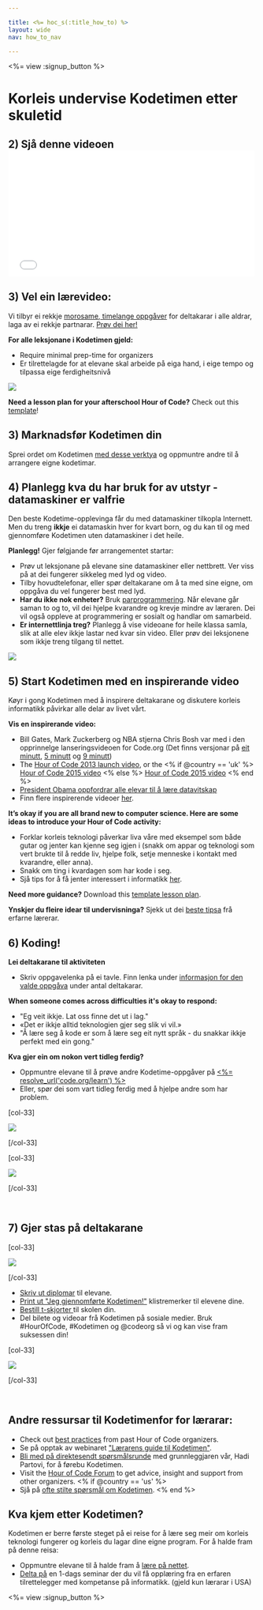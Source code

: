 ```yaml
---

title: <%= hoc_s(:title_how_to) %>
layout: wide
nav: how_to_nav

---
```


<%= view :signup_button %>

# Korleis undervise Kodetimen etter skuletid

## 2) Sjå denne videoen <iframe width="500" height="255" src="//www.youtube.com/embed/SrnvvWDm73k" frameborder="0" allowfullscreen></iframe>
## 3) Vel ein lærevideo:

Vi tilbyr ei rekkje [morosame, timelange oppgåver](<%= resolve_url('https://code.org/learn') %>) for deltakarar i alle aldrar, laga av ei rekkje partnarar. [Prøv dei her!](<%= resolve_url("https://code.org/learn") %>)

**For alle leksjonane i Kodetimen gjeld:**

  * Require minimal prep-time for organizers
  * Er tilrettelagde for at elevane skal arbeide på eiga hand, i eige tempo og tilpassa eige ferdigheitsnivå

[![](/images/fit-700/tutorials.png)](<%= resolve_url('https://code.org/learn') %>)

**Need a lesson plan for your afterschool Hour of Code?** Check out this [template](/files/AfterschoolEducatorLessonPlanOutline.docx)!

## 3) Marknadsfør Kodetimen din

Sprei ordet om Kodetimen [med desse verktya](<%= resolve_url('/promote') %>) og oppmuntre andre til å arrangere eigne kodetimar.

## 4) Planlegg kva du har bruk for av utstyr - datamaskiner er valfrie

Den beste Kodetime-opplevinga får du med datamaskiner tilkopla Internett. Men du treng **ikkje** ei datamaskin hver for kvart born, og du kan til og med gjennomføre Kodetimen uten datamaskiner i det heile.

**Planlegg!** Gjer følgjande før arrangementet startar:

  * Prøv ut leksjonane på elevane sine datamaskiner eller nettbrett. Ver viss på at dei fungerer sikkeleg med lyd og video.
  * Tilby hovudtelefonar, eller spør deltakarane om å ta med sine eigne, om oppgåva du vel fungerer best med lyd.
  * **Har du ikke nok enheter?** Bruk [parprogrammering](https://www.youtube.com/watch?v=vgkahOzFH2Q). Når elevane går saman to og to, vil dei hjelpe kvarandre og krevje mindre av læraren. Dei vil også oppleve at programmering er sosialt og handlar om samarbeid.
  * **Er internettlinja treg?** Planlegg å vise videoane for heile klassa samla, slik at alle elev ikkje lastar ned kvar sin video. Eller prøv dei leksjonene som ikkje treng tilgang til nettet.

![](/images/fit-350/group_ipad.jpg)

## 5) Start Kodetimen med en inspirerande video

Køyr i gong Kodetimen med å inspirere deltakarane og diskutere korleis informatikk påvirkar alle delar av livet vårt.

**Vis en inspirerande video:**

  * Bill Gates, Mark Zuckerberg og NBA stjerna Chris Bosh var med i den opprinnelge lanseringsvideoen for Code.org (Det finns versjonar på [eit minutt](https://www.youtube.com/watch?v=qYZF6oIZtfc), [5 minutt](https://www.youtube.com/watch?v=nKIu9yen5nc) og [9 minutt](https://www.youtube.com/watch?v=dU1xS07N-FA))
  * The [Hour of Code 2013 launch video](https://www.youtube.com/watch?v=FC5FbmsH4fw), or the <% if @country == 'uk' %> [Hour of Code 2015 video](https://www.youtube.com/watch?v=7L97YMYqLHc) <% else %> [Hour of Code 2015 video](https://www.youtube.com/watch?v=7L97YMYqLHc) <% end %>
  * [President Obama oppfordrar alle elevar til å lære datavitskap](https://www.youtube.com/watch?v=6XvmhE1J9PY)
  * Finn flere inspirerende videoer [her](https://www.youtube.com/playlist?list=PLzdnOPI1iJNfpD8i4Sx7U0y2MccnrNZuP).

**It’s okay if you are all brand new to computer science. Here are some ideas to introduce your Hour of Code activity:**

  * Forklar korleis teknologi påverkar liva våre med eksempel som både gutar og jenter kan kjenne seg igjen i (snakk om appar og teknologi som vert brukte til å redde liv, hjelpe folk, setje menneske i kontakt med kvarandre, eller anna).
  * Snakk om ting i kvardagen som har kode i seg.
  * Sjå tips for å få jenter interessert i informatikk [her](<%= resolve_url('https://code.org/girls') %>).

**Need more guidance?** Download this [template lesson plan](/files/AfterschoolEducatorLessonPlanOutline.docx).

**Ynskjer du fleire idear til undervisninga?** Sjekk ut dei [beste tipsa](http://www.slideshare.net/TeachCode/hour-of-code-best-practices-for-successful-educators-51273466) frå erfarne lærerar.

## 6) Koding!

**Lei deltakarane til aktiviteten**

  * Skriv oppgavelenka på ei tavle. Finn lenka under [informasjon for den valde oppgåva](<%= resolve_url('https://code.org/learn') %>) under antal deltakarar.

**When someone comes across difficulties it's okay to respond:**

  * "Eg veit ikkje. Lat oss finne det ut i lag."
  * «Det er ikkje alltid teknologien gjer seg slik vi vil.»
  * "Å lære seg å kode er som å lære seg eit nytt språk - du snakkar ikkje perfekt med ein gong."

**Kva gjer ein om nokon vert tidleg ferdig?**

  * Oppmuntre elevane til å prøve andre Kodetime-oppgåver på [<%= resolve_url('code.org/learn') %>](<%= resolve_url('https://code.org/learn') %>)
  * Eller, spør dei som vart tidleg ferdig med å hjelpe andre som har problem.

[col-33]

![](/images/fit-250/highschoolgirls.jpeg)

[/col-33]

[col-33]

![](/images/fit-300/group_ar.jpg)

[/col-33]

<p style="clear:both">
  &nbsp;
</p>

## 7) Gjer stas på deltakarane

[col-33]

![](/images/fit-300/boy-certificate.jpg)

[/col-33]

  * [Skriv ut diplomar](<%= resolve_url('https://code.org/certificates') %>) til elevane.
  * [Print ut "Jeg gjennomførte Kodetimen!"](<%= resolve_url('/promote/resources#stickers') %>) klistremerker til elevene dine.
  * [Bestill t-skjorter ](http://blog.code.org/post/132608499493/hour-of-code-shirts-and-more)til skolen din.
  * Del bilete og videoar frå Kodetimen på sosiale medier. Bruk #HourOfCode, #Kodetimen og @codeorg så vi og kan vise fram suksessen din!

[col-33]

![](/images/fit-260/highlight-certificates.jpg)

[/col-33]

<p style="clear:both">
  &nbsp;
</p>

## Andre ressursar til Kodetimenfor for lærarar:

  * Check out [best practices](http://www.slideshare.net/TeachCode/hour-of-code-best-practices-for-successful-educators-51273466) from past Hour of Code organizers. 
  * Se på opptak av webinaret ["Lærarens guide til Kodetimen"](https://youtu.be/EJeMeSW2-Mw).
  * [Bli med på direktesendt spørsmålsrunde](http://www.eventbrite.com/e/ask-your-final-questions-and-prepare-for-the-2015-hour-of-code-with-codeorg-founder-hadi-partovi-tickets-17987437911) med grunnleggjaren vår, Hadi Partovi, for å førebu Kodetimen.
  * Visit the [Hour of Code Forum](http://forum.code.org/c/plc/hour-of-code) to get advice, insight and support from other organizers. <% if @country == 'us' %>
  * Sjå på [ofte stilte spørsmål om Kodetimen](https://support.code.org/hc/en-us/categories/200147083-Hour-of-Code). <% end %>

## Kva kjem etter Kodetimen?

Kodetimen er berre første steget på ei reise for å lære seg meir om korleis teknologi fungerer og korleis du lagar dine eigne program. For å halde fram på denne reisa:

  * Oppmuntre elevane til å halde fram å [lære på nettet](<%= resolve_url('https://code.org/learn/beyond') %>).
  * [Delta på](<%= resolve_url('https://code.org/professional-development-workshops') %>) en 1-dags seminar der du vil få opplæring fra en erfaren tilrettelegger med kompetanse på informatikk. (gjeld kun lærarar i USA)

<%= view :signup_button %>